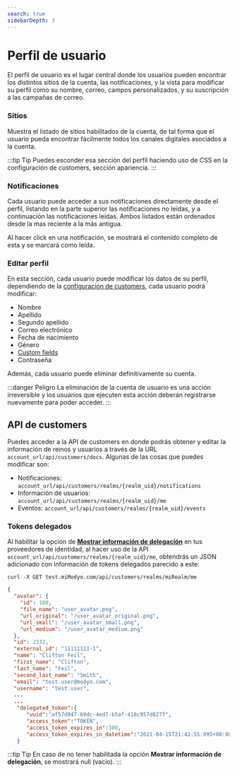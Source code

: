 ```yaml
---
search: true
sidebarDepth: 3
---
```


# Perfil de usuario

El perfil de usuario es el lugar central donde los usuarios pueden encontrar los distintos sitios de la cuenta, las notificaciones, y la vista para modificar su perfil como su nombre, correo, campos personalizados, y su suscripción a las campañas de correo.

### Sitios

Muestra el listado de sitios habilitados de la cuenta, de tal forma que el usuario pueda encontrar fácilmente todos los canales digitales asociados a la cuenta.

:::tip Tip
Puedes esconder esa sección del perfil haciendo uso de CSS en la configuración de customers, sección apariencia.
:::

### Notificaciones

Cada usuario puede acceder a sus notificaciones directamente desde el perfil, listando en la parte superior las notificaciones no leídas, y a continuación las notificaciones leídas. Ambos listados están ordenados desde la mas reciente a la más antigua. 

Al hacer click en una notificación, se mostrará el contenido completo de esta y se marcará como leída. 

### Editar perfil

En esta sección, cada usuario puede modificar los datos de su perfil, dependiendo de la [configuración de customers](/es/platform/customers/realms.html#configuracion-de-reino), cada usuario podrá modificar:

* Nombre
* Apellido
* Segundo apellido
* Correo electrónico
* Fecha de nacimiento
* Género
* [Custom fields](/es/platform/customers/realms.html#custom-fields)
* Contraseña

Además, cada usuario puede eliminar definitivamente su cuenta. 

:::danger Peligro
La eliminación de la cuenta de usuario es una acción irreversible y los usuarios que ejecuten esta acción deberán registrarse nuevamente para poder acceder.
:::

## API de customers

Puedes acceder a la API de customers en donde podrás obtener y editar la información de reinos y usuarios a través de la URL `account_url/api/customers/docs`. Algunas de las cosas que puedes modificar son: 

- Notificaciones: `account_url/api/customers/realms/{realm_uid}/notifications`
- Información de usuarios: `account_url/api/customers/realms/{realm_uid}/me`
- Eventos: `account_url/api/customers/realms/{realm_uid}/events`

### Tokens delegados

Al habilitar la opción de [**Mostrar información de delegación**](/es/platform/core/integrations/identity-providers.html) en tus proveedores de identidad, al hacer uso de la API `account_url/api/customers/realms/{realm_uid}/me`, obtendrás un JSON adicionado con información de tokens delegados parecido a este:

``curl -X GET test.miModyo.com/api/customers/realms/miRealm/me``

```json
{
  "avatar": {
    "id": 100,
    "file_name": "user_avatar.png",
    "url_original": "/user_avatar_original.png",
    "url_small": "/user_avatar_small.png",
    "url_medium": "/user_avatar_medium.png"
  },
  "id": 2332,
  "external_id": "11111111-1",
  "name": "Clifton Feil",
  "first_name": "Clifton",
  "last_name": "Feil",
  "second_last_name": "Smith",
  "email": "test.user@modyo.com",
  "username": "test.user",
  ...
  ...
   "delegated_token":{
      "uuid":"af57d947-69dc-4ed7-b5af-418c957d827f",
      "access_token":"TOKEN",
      "access_token_expires_in":300,
      "access_token_expires_in_datetime":"2021-04-15T21:42:55.995+00:00"
   }
```

:::tip Tip
En caso de no tener habilitada la opción **Mostrar información de delegación**, se mostrará null (vacío).
:::